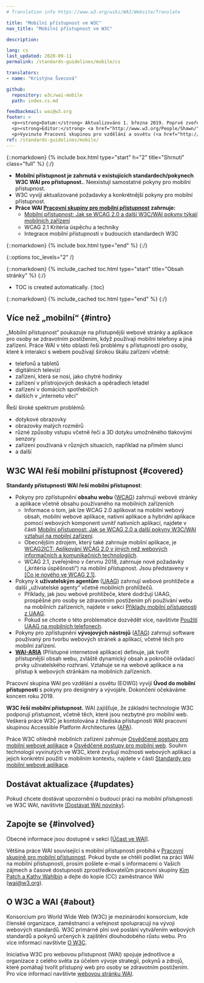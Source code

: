 ```yaml
---
# Translation info https://www.w3.org/wiki/WAI/Website/Translate

title: "Mobilní přístupnost ve W3C"
nav_title: "Mobilní přístupnost ve W3C"

description: 

lang: cs
last_updated: 2020-09-11
permalink: /standards-guidelines/mobile/cs

translators:
- name: "Kristýna Švecová"

github:
  repository: w3c/wai-mobile
  path: index.cs.md

feedbackmail: wai@w3.org
footer: >
  <p><strong>Datum:</strong> Aktualizováno 1. března 2019. Poprvé zveřejněno v lednu 2008.</p>
  <p><strong>Editor:</strong> <a href="http://www.w3.org/People/Shawn/">Shawn Lawton Henry</a>.  Přispěvatel: <a href="http://www.w3.org/People/Brewer/">Judy Brewer</a>.</p>
  <p>Vyvinuto Pracovní skupinou pro vzdělání a osvětu (<a href="http://www.w3.org/WAI/EO/">EOWG</a>).</p>
ref: /standards-guidelines/mobile/
---
```


{::nomarkdown}
{% include box.html type="start" h="2" title="Shrnutí" class="full" %}
{:/}

-   **Mobilní přístupnost je zahrnutá v existujících standardech/pokynech W3C WAI pro přístupnost.**. Neexistují samostatné pokyny pro mobilní přístupnost.
-   W3C vyvíjí aktualizované požadavky a konkrétnější pokyny pro mobilní přístupnost.
-   **Práce WAI [Pracovní skupiny pro mobilní přístupnost](https://www.w3.org/WAI/GL/mobile-a11y-tf/) zahrnuje:**
    -   [Mobilní přístupnost: Jak se WCAG 2.0 a další W3C/WAI pokyny týkají mobilních zařízení](http://www.w3.org/TR/mobile-accessibility-mapping/)
    -   WCAG 2.1 Kritéria úspěchu a techniky
    -   Integrace mobilní přístupnosti v budoucích standardech W3C

{::nomarkdown}
{% include box.html type="end" %}
{:/}


{::options toc_levels="2" /}

{::nomarkdown}
{% include_cached toc.html type="start" title="Obsah stránky" %}
{:/}

-   TOC is created automatically.
{:toc}

{::nomarkdown}
{% include_cached toc.html type="end" %}
{:/}

## Více než „mobilní“ {#intro}

„Mobilní přístupnost“ poukazuje na přístupnější webové stránky a aplikace pro osoby se zdravotním postižením, když používají mobilní telefony a jiná zařízení. Práce WAI v této oblasti řeší problémy s přístupností pro osoby, které k interakci s webem používají širokou škálu zařízení včetně:

-   telefonů a tabletů
-   digitálních televizí
-   zařízení, která se nosí, jako chytré hodinky
-   zařízení v přístrojových deskách a opěradlech letadel
-   zařízení v domácích spotřebičích
-   dalších v „internetu věcí“

Řeší široké spektrum problémů:

-   dotykové obrazovky
-   obrazovky malých rozměrů
-   různé způsoby vstupu včetně řeči a 3D dotyku umožněného tlakovými senzory
-   zařízení používaná v různých situacích, například na přímém slunci
-   a další

## W3C WAI řeší mobilní přístupnost {#covered}

**Standardy přístupnosti WAI řeší mobilní přístupnost**:

-   Pokyny pro zpřístupnění **obsahu webu** ([WCAG](/standards-guidelines/wcag/)) zahrnují webové stránky a aplikace včetně obsahu používaného na mobilních zařízeních
    -   Informace o tom, jak lze WCAG 2.0 aplikovat na mobilní webový obsah, mobilní webové aplikace, nativní aplikace a hybridní aplikace pomocí webových komponent uvnitř nativních aplikací, najdete v části [Mobilní přístupnost: Jak se WCAG 2.0 a další pokyny W3C/WAI vztahují na mobilní zařízení](http://www.w3.org/TR/mobile-accessibility-mapping/).
    -   Obecnějším zdrojem, který také zahrnuje mobilní aplikace, je [WCAG2ICT: Aplikování WCAG 2.0 v jiných než webových informačních a komunikačních technologiích](http://www.w3.org/TR/wcag2ict/).
    -   WCAG 2.1, zveřejněno v červnu 2018, zahrnuje nové požadavky („kritéria úspěšnosti“) na mobilní přístupnost. Jsou představeny v [[Co je nového ve WCAG 2.1]](/standards-guidelines/wcag/new-in-21/). 
-   Pokyny k **uživatelským agentům** ([UAAG](/standards-guidelines/uaag/)) zahrnují webové prohlížeče a další „uživatelské agenty“ včetně mobilních prohlížečů.
    -   Příklady, jak jsou webové prohlížeče, které dodržují UAAG, prospěšné pro osoby se zdravotním postižením při používání webu na mobilních zařízeních, najdete v sekci [Příklady mobilní přístupnosti z UAAG](http://www.w3.org/TR/IMPLEMENTING-UAAG20/mobile).
    -   Pokud se chcete o této problematice dozvědět více, navštivte [Použití UAAG na mobilních telefonech](http://www.w3.org/WAI/UA/work/wiki/Applying_UAAG_to_Mobile_Phones).
-   Pokyny pro zpřístupnění **vývojových nástrojů** ([ATAG](/standards-guidelines/atag/)) zahrnují software používaný pro tvorbu webových stránek a aplikací, včetně těch pro mobilní zařízení.
-   **[WAI-ARIA](/standards-guidelines/aria/)** (Přístupné internetové aplikace) definuje, jak tvořit přístupnější obsah webu, zvláště dynamický obsah a pokročilé ovládací prvky uživatelského rozhraní. Vztahuje se na webové aplikace a na přístup k webových stránkám na mobilních zařízeních.

Pracovní skupina WAI pro vzdělání a osvětu (EOWG) vyvíjí **Úvod do mobilní přístupnosti** s pokyny pro designéry a vývojáře. Dokončení očekáváme koncem roku 2019.

**W3C řeší mobilní přístupnost.** WAI zajišťuje, že základní technologie W3C podporují přístupnost, včetně těch, které jsou nezbytné pro mobilní web. Veškerá práce W3C je kontolována z hlediska přístupnosti WAI pracovní skupinou Accessible Platform Architectures ([APA](https://www.w3.org/WAI/APA/)).

Práce W3C ohledně mobilních zařízení zahrnuje [Osvědčené postupy pro mobilní webové aplikace](http://www.w3.org/TR/mwabp/) a [Osvědčené postupy pro mobilní web](http://www.w3.org/TR/mobile-bp/). Souhrn technologií vyvinutých ve W3C, které zvyšují možnosti webových aplikací a jejich konkrétní použití v mobilním kontextu, najdete v části [Standardy pro mobilní webové aplikace](http://www.w3.org/Mobile/mobile-web-app-state/).

## Dostávat aktualizace {#updates}

Pokud chcete dostávat upozornění o budoucí práci na mobilní přístupnosti ve W3C WAI, navštivte [[Dostávat WAI novinky]](/news/subscribe/).

## Zapojte se {#involved}

Obecné informace jsou dostupné v sekci [[Účast ve WAI]](/about/participating/).

Většina práce WAI související s mobilní přístupností probíhá v [Pracovní skupině pro mobilní přístupnost](https://www.w3.org/WAI/GL/mobile-a11y-tf/). Pokud byste se chtěli podílet na práci WAI na mobilní přístupnosti, prosím pošlete e-mail s informacemi o Vašich zájmech a časové dostupnosti zprostředkovatelům pracovní skupiny [Kim Patch a Kathy Wahlbin](mailto:kathy@interactiveaccessibility.com,Kim@redstartsystems.com?cc=wai@w3.org,shadi@w3.org&subject=Mobile%20Accessibility%20Task%20Force%20Enquiry) a dejte do kopie (CC) zaměstnance WAI (wai@w3.org).

## O W3C a WAI {#about}

Konsorcium pro World Wide Web (W3C) je mezinárodní konsorcium, kde členské organizace, zaměstnanci a veřejnost spolupracují na vývoji webových standardů. W3C primárně plní své poslání vytvářením webových standardů a pokynů určených k zajištění dlouhodobého růstu webu. Pro více informací navštivte [O W3C](http://www.w3.org/Consortium/).

Iniciativa W3C pro webovou přístupnost (WAI) spojuje jednotlivce a organizace z celého světa za účelem vývoje strategií, pokynů a zdrojů, které pomáhají tvořit přístupný web pro osoby se zdravotním postižením. Pro více informací navštivte [webovou stránku WAI](http://www.w3.org/WAI/).
